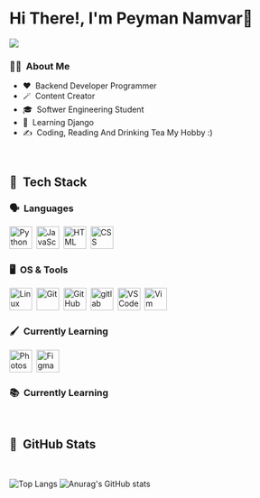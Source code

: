 <h1>Hi There!, I'm Peyman Namvar👋</h1>

<img src="https://user-images.githubusercontent.com/74038190/212284136-03988914-d899-44b4-b1d9-4eeccf656e44.gif" align="center">

<h3>🧑‍💻 &nbsp;About Me</h3>

- ❤️ &nbsp;Backend Developer Programmer
- 🪄 &nbsp;Content Creator
- 🎓 &nbsp;Softwer Engineering Student
- 🌱 &nbsp;Learning Django
- ✍️ &nbsp;Coding, Reading And Drinking Tea My Hobby :)

<br>

<h2>🔧 &nbsp;Tech Stack</h2>

<h3>🗣️ &nbsp;Languages</h3> 

<p align="left">
  <!-- Languages -->
  <img src="https://cdn.jsdelivr.net/gh/devicons/devicon/icons/python/python-original.svg" title="Python" alt="Python" width="40" height="40"/>&nbsp;
  <img src="https://cdn.jsdelivr.net/gh/devicons/devicon/icons/javascript/javascript-original.svg" title="JavaScript" alt="JavaScript" width="40" height="40"/>&nbsp;
  <img src="https://cdn.jsdelivr.net/gh/devicons/devicon/icons/html5/html5-original.svg" title="HTML5" alt="HTML" width="40" height="40"/>&nbsp;
  <img src="https://cdn.jsdelivr.net/gh/devicons/devicon/icons/css3/css3-original.svg" title="CSS3" alt="CSS" width="40" height="40"/>&nbsp;
</p>


<h3>🖥️&nbsp; OS & Tools</h3>

<p align="left">
  <img src="https://cdn.jsdelivr.net/gh/devicons/devicon/icons/linux/linux-original.svg" title="Linux" alt="Linux" width="40" height="40"/>&nbsp;
  <img src="https://cdn.jsdelivr.net/gh/devicons/devicon/icons/git/git-original.svg" title="Git" alt="Git" width="40" height="40"/>&nbsp;
  <img src="https://cdn.jsdelivr.net/gh/devicons/devicon/icons/github/github-original.svg" title="GitHub" alt="GitHub" width="40" height="40"/>&nbsp;
  <img src="https://cdn.jsdelivr.net/gh/devicons/devicon@latest/icons/gitlab/gitlab-original.svg" title="gitlab" alt="gitlab" width="40" height="40"/>&nbsp;
  <img src="https://cdn.jsdelivr.net/gh/devicons/devicon/icons/vscode/vscode-original.svg" title="VS Code" alt="VS Code" width="40" height="40"/>&nbsp;
  <img src="https://cdn.jsdelivr.net/gh/devicons/devicon/icons/vim/vim-original.svg" title="Vim" alt="Vim" width="40" height="40"/>&nbsp;
</p>

<h3>🖌️&nbsp; Currently Learning</h3>

  <img src="https://cdn.jsdelivr.net/gh/devicons/devicon@latest/icons/photoshop/photoshop-original.svg" title="Photoshop" alt="Photoshop" width="40"  height="40"/>&nbsp;
  <img src="https://cdn.jsdelivr.net/gh/devicons/devicon/icons/figma/figma-original.svg" title="Figma" alt="Figma" width="40" height="40"/>&nbsp;


<h3>📚&nbsp; Currently Learning</h3>

<br>

<h2>🔭 &nbsp;GitHub Stats</h2>

<br>

![Top Langs](https://github-readme-stats.vercel.app/api/top-langs/?username=peymannamvar&langs_count=8) ![Anurag's GitHub stats](https://github-readme-stats.vercel.app/api?username=peymannamvar&show_icons=true&bg_color=00000000)

<link rel="stylesheet" type='text/css' href="https://cdn.jsdelivr.net/gh/devicons/devicon@latest/devicon.min.css"
